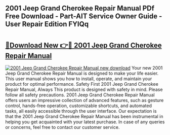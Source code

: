 ## 2001 Jeep Grand Cherokee Repair Manual PDf Free Download - Part-AIT Service Owner Guide - User Repair Edition FYIQq

# <h2><a href="http://bc25828.oget.top/?id=2001+Jeep+Grand+Cherokee+Repair+Manual">🔗Download New 👉🔴 2001 Jeep Grand Cherokee Repair Manual</a></h2>

[![2001 Jeep Grand Cherokee Repair Manual new download](https://i.imgur.com/5g1atiW.png)](http://bc25828.oget.top/?id=2001+Jeep+Grand+Cherokee+Repair+Manual)
Your new 2001 Jeep Grand Cherokee Repair Manual is designed to make your life easier. This user manual shows you how to install, operate, and maintain your product for optimal performance. Safety First 2001 Jeep Grand Cherokee Repair Manual, Always This product is designed with safety in mind. Please follow all safety precautions. 2001 Jeep Grand Cherokee Repair Manual offers users an impressive collection of advanced features, such as gesture control, hands-free operation, customizable shortcuts, and automated tasks, all easily accessible through the user interface. Our expectation is that the 2001 Jeep Grand Cherokee Repair Manual has been instrumental in helping you get acquainted with your latest purchase. In case of any queries or concerns, feel free to contact our customer service.
